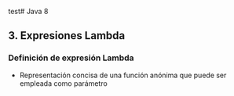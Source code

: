 test# Java 8
## 3. Expresiones Lambda

### Definición de expresión Lambda
* Representación concisa de una función anónima que puede ser  empleada como parámetro 
<!--stackedit_data:
eyJoaXN0b3J5IjpbMTAxNDYwNjY1OV19
-->